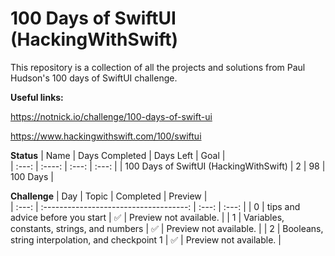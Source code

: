 # 100 Days of SwiftUI (HackingWithSwift)

This repository is a collection of all the projects and solutions from Paul Hudson's 100 days of SwiftUI challenge.

**Useful links:**

https://notnick.io/challenge/100-days-of-swift-ui

https://www.hackingwithswift.com/100/swiftui

**Status**
| Name                              | Days Completed | Days Left | Goal     |      
| :---:                             | :----:         | :---:     | :---:    |
| 100 Days of SwiftUI (HackingWithSwift) | 2              | 98       | 100 Days |

**Challenge**
| Day | Topic                              | Completed | Preview                |      
| :---: | :------------------------------------: | :---:     | :---:                  |
| 0   | tips and advice before you start | ✅       | Preview not available. |
| 1   | Variables, constants, strings, and numbers | ✅       | Preview not available. |
| 2   | Booleans, string interpolation, and checkpoint 1 | ✅       | Preview not available. |